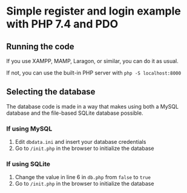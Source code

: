 # Simple register and login example with PHP 7.4 and PDO

## Running the code

If you use XAMPP, MAMP, Laragon, or similar, you can do it as usual.

If not, you can use the built-in PHP server with `php -S localhost:8000`

## Selecting the database

The database code is made in a way that makes using both a MySQL database
and the file-based SQLite database possible.

### If using MySQL

1. Edit `dbdata.ini` and insert your database credentials
2. Go to `/init.php` in the browser to initialize the database

### If using SQLite

1. Change the value in line 6 in `db.php` from `false` to `true`
2. Go to `/init.php` in the browser to initialize the database

